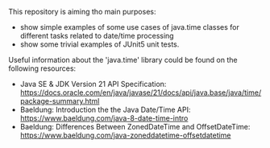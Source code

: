 This repository is aiming tho main purposes:
- show simple examples of some use cases of java.time classes for different tasks related to date/time processing
- show some trivial examples of JUnit5 unit tests.

Useful information about the 'java.time' library could be found on the following resources:
- Java SE & JDK Version 21 API Specification: https://docs.oracle.com/en/java/javase/21/docs/api/java.base/java/time/package-summary.html
- Baeldung: Introduction the the Java Date/Time API: https://www.baeldung.com/java-8-date-time-intro
- Baeldung: Differences Between ZonedDateTime and OffsetDateTime: https://www.baeldung.com/java-zoneddatetime-offsetdatetime
